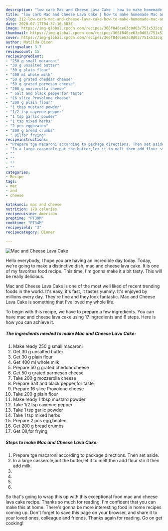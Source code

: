 ```yaml
---
description: "low carb Mac and Cheese Lava Cake | how to make homemade Mac and Cheese Lava Cake"
title: "low carb Mac and Cheese Lava Cake | how to make homemade Mac and Cheese Lava Cake"
slug: 212-low-carb-mac-and-cheese-lava-cake-how-to-make-homemade-mac-and-cheese-lava-cake
date: 2020-07-17T04:37:16.583Z
image: https://img-global.cpcdn.com/recipes/366f846ce63c0d03/751x532cq70/mac-and-cheese-lava-cake-recipe-main-photo.jpg
thumbnail: https://img-global.cpcdn.com/recipes/366f846ce63c0d03/751x532cq70/mac-and-cheese-lava-cake-recipe-main-photo.jpg
cover: https://img-global.cpcdn.com/recipes/366f846ce63c0d03/751x532cq70/mac-and-cheese-lava-cake-recipe-main-photo.jpg
author: Matilda Dixon
ratingvalue: 3.7
reviewcount: 15
recipeingredient:
- "250 g small macaroni"
- "30 g unsalted butter"
- "30 g plain flour"
- "400 ml whole milk"
- "50 g grated cheddar cheese"
- "50 g grated parmesan cheese"
- "200 g mozzerolla cheese"
- " Salt and black pepperfor taste"
- "16 slice Provolone cheese"
- "200 g plain flour"
- "1 tbsp mustard powder"
- "1/2 tsp cayenne pepper"
- "1 tsp garlic powder"
- "1 tsp mixed herbs"
- "2 pcs eggbeaten"
- "200 g bread crumbs"
- " Oilfor frying"
recipeinstructions:
- "Prepare tge macaroni according to package directions. Then set aside."
- "In a large casserole,put the butter,let it to melt then add flour stir it then add milk."
- ""
- ""
- ""
- ""
categories:
- Recipe
tags:
- mac
- and
- cheese

katakunci: mac and cheese 
nutrition: 178 calories
recipecuisine: American
preptime: "PT39M"
cooktime: "PT34M"
recipeyield: "3"
recipecategory: Dinner

---
```



![Mac and Cheese Lava Cake](https://img-global.cpcdn.com/recipes/366f846ce63c0d03/751x532cq70/mac-and-cheese-lava-cake-recipe-main-photo.jpg)

Hello everybody, I hope you are having an incredible day today. Today, we're going to make a distinctive dish, mac and cheese lava cake. It is one of my favorites food recipe. This time, I'm gonna make it a bit tasty. This will be really delicious.



Mac and Cheese Lava Cake is one of the most well liked of recent trending foods in the world. It's easy, it's fast, it tastes yummy. It's enjoyed by millions every day. They're fine and they look fantastic. Mac and Cheese Lava Cake is something that I've loved my whole life.


To begin with this recipe, we have to prepare a few ingredients. You can have mac and cheese lava cake using 17 ingredients and 6 steps. Here is how you can achieve it.

<!--inarticleads1-->

##### The ingredients needed to make Mac and Cheese Lava Cake:

1. Make ready 250 g small macaroni
1. Get 30 g unsalted butter
1. Get 30 g plain flour
1. Get 400 ml whole milk
1. Prepare 50 g grated cheddar cheese
1. Get 50 g grated parmesan cheese
1. Take 200 g mozzerolla cheese
1. Prepare  Salt and black pepper,for taste
1. Prepare 16 slice Provolone cheese
1. Take 200 g plain flour
1. Make ready 1 tbsp mustard powder
1. Take 1/2 tsp cayenne pepper
1. Take 1 tsp garlic powder
1. Take 1 tsp mixed herbs
1. Prepare 2 pcs egg,beaten
1. Get 200 g bread crumbs
1. Get  Oil,for frying




<!--inarticleads2-->

##### Steps to make Mac and Cheese Lava Cake:

1. Prepare tge macaroni according to package directions. Then set aside.
1. In a large casserole,put the butter,let it to melt then add flour stir it then add milk.
1. 
1. 
1. 
1. 




So that's going to wrap this up with this exceptional food mac and cheese lava cake recipe. Thanks so much for reading. I'm confident that you can make this at home. There's gonna be more interesting food in home recipes coming up. Don't forget to save this page on your browser, and share it to your loved ones, colleague and friends. Thanks again for reading. Go on get cooking!
